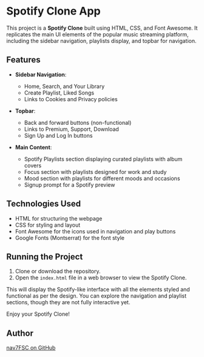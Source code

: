 # Spotify Clone App

This project is a **Spotify Clone** built using HTML, CSS, and Font Awesome. It replicates the main UI elements of the popular music streaming platform, including the sidebar navigation, playlists display, and topbar for navigation.

## Features

- **Sidebar Navigation**:
    - Home, Search, and Your Library
    - Create Playlist, Liked Songs
    - Links to Cookies and Privacy policies

- **Topbar**:
    - Back and forward buttons (non-functional)
    - Links to Premium, Support, Download
    - Sign Up and Log In buttons

- **Main Content**:
    - Spotify Playlists section displaying curated playlists with album covers
    - Focus section with playlists designed for work and study
    - Mood section with playlists for different moods and occasions
    - Signup prompt for a Spotify preview

## Technologies Used

- HTML for structuring the webpage
- CSS for styling and layout
- Font Awesome for the icons used in navigation and play buttons
- Google Fonts (Montserrat) for the font style

## Running the Project

1. Clone or download the repository.
2. Open the `index.html` file in a web browser to view the Spotify Clone.

This will display the Spotify-like interface with all the elements styled and functional as per the design. You can explore the navigation and playlist sections, though they are not fully interactive yet.

Enjoy your Spotify Clone!

## Author

[nav7FSC on GitHub](https://github.com/nav7FSC)
